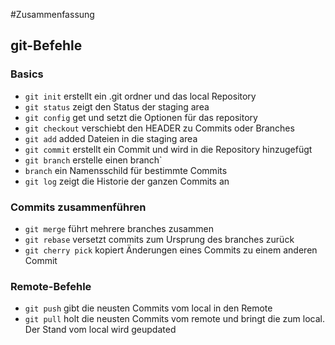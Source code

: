 #Zusammenfassung


## git-Befehle

### Basics
- `git init`		erstellt ein .git ordner und das local Repository
- `git status` 		zeigt den Status der staging area
- `git config` 		get und setzt die Optionen für das repository 
- `git checkout`	verschiebt den HEADER zu Commits oder Branches
- `git add` 		added Dateien in die staging area
- `git commit` 		erstellt ein Commit und wird in die Repository hinzugefügt
- `git branch` 		erstelle einen branch`
- `branch` 			ein Namensschild für bestimmte Commits
- `git log` 		zeigt die Historie der ganzen Commits an

### Commits zusammenführen
- `git merge` 		führt mehrere branches zusammen 
- `git rebase` 		versetzt commits zum Ursprung des branches zurück 
- `git cherry pick` kopiert Änderungen eines Commits zu einem anderen Commit

### Remote-Befehle
- `git push` 		gibt die neusten Commits vom local in den Remote
- `git pull` 		holt die neusten Commits vom remote und bringt die zum local. Der Stand vom local wird geupdated



